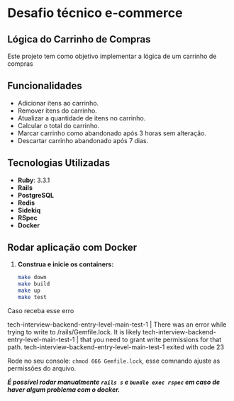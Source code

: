# Desafio técnico e-commerce
## Lógica do Carrinho de Compras

Este projeto tem como objetivo implementar a lógica de um carrinho de compras

## Funcionalidades

- Adicionar itens ao carrinho.
- Remover itens do carrinho.
- Atualizar a quantidade de itens no carrinho.
- Calcular o total do carrinho.
- Marcar carrinho como abandonado após 3 horas sem alteração.
- Descartar carrinho abandonado após 7 dias.

## Tecnologias Utilizadas

- **Ruby**: 3.3.1
- **Rails**
- **PostgreSQL**
- **Redis**
- **Sidekiq**
- **RSpec**
- **Docker**

## Rodar aplicação com Docker

1. **Construa e inicie os containers:**

   ```bash
   make down
   make build
   make up
   make test

Caso receba esse erro 

   tech-interview-backend-entry-level-main-test-1   | There was an error while trying to write to /rails/Gemfile.lock. It is likely
   tech-interview-backend-entry-level-main-test-1   | that you need to grant write permissions for that path.
   tech-interview-backend-entry-level-main-test-1 exited with code 23

Rode no seu console: `chmod 666 Gemfile.lock`, esse comnando ajuste as permissões do arquivo.

***É possível rodar manualmente `rails s` e `bundle exec rspec` em caso de haver algum problema com o docker.***